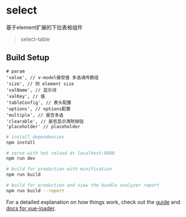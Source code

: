 # select

基于element扩展的下拉表格组件

> select-table

## Build Setup

```
# param
'value', // v-model接受值 多选请传数组
'size', // 同 element size
'valName', // 显示词
'valKey', // 值
'tableConfig', // 表头配置
'options', // options配置
'multiple', // 是否多选
'clearable', // 是否显示清除按钮
'placeholder' // placeholder
```

``` bash
# install dependencies
npm install

# serve with hot reload at localhost:8080
npm run dev

# build for production with minification
npm run build

# build for production and view the bundle analyzer report
npm run build --report
```

For a detailed explanation on how things work, check out the [guide](http://vuejs-templates.github.io/webpack/) and [docs for vue-loader](http://vuejs.github.io/vue-loader).

